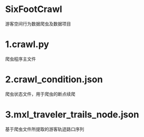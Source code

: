 # SixFootCrawl
游客空间行为数据爬虫及数据项目

# 1.crawl.py
爬虫程序主文件

# 2.crawl_condition.json
爬虫状态文件，用于爬虫的断点续爬

# 3.mxl_traveler_trails_node.json
基于爬虫文件所提取的游客轨迹路口序列
